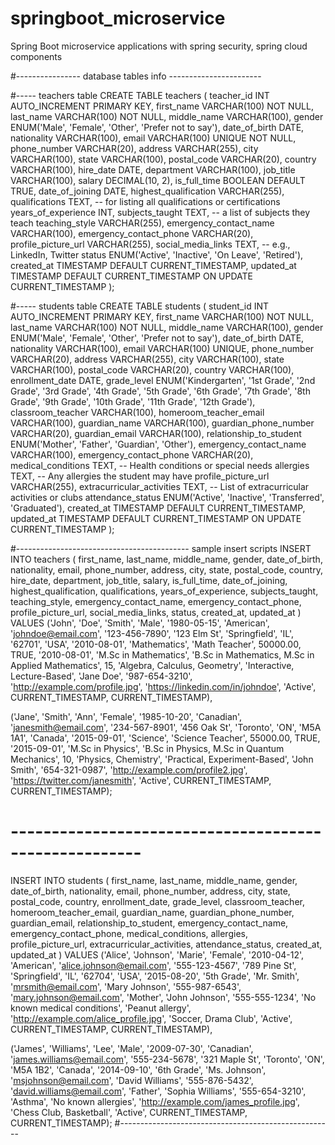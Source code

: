 # springboot_microservice
Spring Boot microservice applications with spring security, spring cloud components


#---------------- database tables info -----------------------

#----- teachers table
CREATE TABLE teachers (
    teacher_id INT AUTO_INCREMENT PRIMARY KEY,
    first_name VARCHAR(100) NOT NULL,
    last_name VARCHAR(100) NOT NULL,
    middle_name VARCHAR(100),
    gender ENUM('Male', 'Female', 'Other', 'Prefer not to say'),
    date_of_birth DATE,
    nationality VARCHAR(100),
    email VARCHAR(100) UNIQUE NOT NULL,
    phone_number VARCHAR(20),
    address VARCHAR(255),
    city VARCHAR(100),
    state VARCHAR(100),
    postal_code VARCHAR(20),
    country VARCHAR(100),
    hire_date DATE,
    department VARCHAR(100),
    job_title VARCHAR(100),
    salary DECIMAL(10, 2),
    is_full_time BOOLEAN DEFAULT TRUE,
    date_of_joining DATE,
    highest_qualification VARCHAR(255),
    qualifications TEXT, -- for listing all qualifications or certifications
    years_of_experience INT,
    subjects_taught TEXT, -- a list of subjects they teach
    teaching_style VARCHAR(255),
    emergency_contact_name VARCHAR(100),
    emergency_contact_phone VARCHAR(20),
    profile_picture_url VARCHAR(255),
    social_media_links TEXT, -- e.g., LinkedIn, Twitter
    status ENUM('Active', 'Inactive', 'On Leave', 'Retired'),
    created_at TIMESTAMP DEFAULT CURRENT_TIMESTAMP,
    updated_at TIMESTAMP DEFAULT CURRENT_TIMESTAMP ON UPDATE CURRENT_TIMESTAMP
);

#----- students table
CREATE TABLE students (
    student_id INT AUTO_INCREMENT PRIMARY KEY,
    first_name VARCHAR(100) NOT NULL,
    last_name VARCHAR(100) NOT NULL,
    middle_name VARCHAR(100),
    gender ENUM('Male', 'Female', 'Other', 'Prefer not to say'),
    date_of_birth DATE,
    nationality VARCHAR(100),
    email VARCHAR(100) UNIQUE,
    phone_number VARCHAR(20),
    address VARCHAR(255),
    city VARCHAR(100),
    state VARCHAR(100),
    postal_code VARCHAR(20),
    country VARCHAR(100),
    enrollment_date DATE,
    grade_level ENUM('Kindergarten', '1st Grade', '2nd Grade', '3rd Grade', '4th Grade', '5th Grade', '6th Grade', '7th Grade', '8th Grade', '9th Grade', '10th Grade', '11th Grade', '12th Grade'),
    classroom_teacher VARCHAR(100), 
    homeroom_teacher_email VARCHAR(100),
    guardian_name VARCHAR(100),
    guardian_phone_number VARCHAR(20),
    guardian_email VARCHAR(100),
    relationship_to_student ENUM('Mother', 'Father', 'Guardian', 'Other'),
    emergency_contact_name VARCHAR(100),
    emergency_contact_phone VARCHAR(20),
    medical_conditions TEXT, -- Health conditions or special needs
    allergies TEXT, -- Any allergies the student may have
    profile_picture_url VARCHAR(255),
    extracurricular_activities TEXT, -- List of extracurricular activities or clubs
    attendance_status ENUM('Active', 'Inactive', 'Transferred', 'Graduated'),
    created_at TIMESTAMP DEFAULT CURRENT_TIMESTAMP,
    updated_at TIMESTAMP DEFAULT CURRENT_TIMESTAMP ON UPDATE CURRENT_TIMESTAMP
);



#------------------------------------------- sample insert scripts
INSERT INTO teachers (
    first_name, last_name, middle_name, gender, date_of_birth, nationality, email, phone_number, address, city, state, postal_code, country, hire_date, department, job_title, salary, is_full_time, date_of_joining, highest_qualification, qualifications, years_of_experience, subjects_taught, teaching_style, emergency_contact_name, emergency_contact_phone, profile_picture_url, social_media_links, status, created_at, updated_at
)
VALUES
('John', 'Doe', 'Smith', 'Male', '1980-05-15', 'American', 'johndoe@email.com', '123-456-7890', 
 '123 Elm St', 'Springfield', 'IL', '62701', 'USA', '2010-08-01', 'Mathematics', 'Math Teacher', 
 50000.00, TRUE, '2010-08-01', 'M.Sc in Mathematics', 'B.Sc in Mathematics, M.Sc in Applied Mathematics', 
 15, 'Algebra, Calculus, Geometry', 'Interactive, Lecture-Based', 'Jane Doe', '987-654-3210', 
 'http://example.com/profile.jpg', 'https://linkedin.com/in/johndoe', 'Active', 
 CURRENT_TIMESTAMP, CURRENT_TIMESTAMP),
 
('Jane', 'Smith', 'Ann', 'Female', '1985-10-20', 'Canadian', 'janesmith@email.com', '234-567-8901', 
 '456 Oak St', 'Toronto', 'ON', 'M5A 1A1', 'Canada', '2015-09-01', 'Science', 'Science Teacher', 
 55000.00, TRUE, '2015-09-01', 'M.Sc in Physics', 'B.Sc in Physics, M.Sc in Quantum Mechanics', 
 10, 'Physics, Chemistry', 'Practical, Experiment-Based', 'John Smith', '654-321-0987', 
 'http://example.com/profile2.jpg', 'https://twitter.com/janesmith', 'Active', 
 CURRENT_TIMESTAMP, CURRENT_TIMESTAMP);

# ------------------------------------------------------
INSERT INTO students (
    first_name, last_name, middle_name, gender, date_of_birth, nationality, email, phone_number, address, city, state, postal_code, country, enrollment_date, grade_level, classroom_teacher, homeroom_teacher_email, guardian_name, guardian_phone_number, guardian_email, relationship_to_student, emergency_contact_name, emergency_contact_phone, medical_conditions, allergies, profile_picture_url, extracurricular_activities, attendance_status, created_at, updated_at
)
VALUES
('Alice', 'Johnson', 'Marie', 'Female', '2010-04-12', 'American', 'alice.johnson@email.com', '555-123-4567', 
 '789 Pine St', 'Springfield', 'IL', '62704', 'USA', '2015-08-20', '5th Grade', 'Mr. Smith', 'mrsmith@email.com',
 'Mary Johnson', '555-987-6543', 'mary.johnson@email.com', 'Mother', 'John Johnson', '555-555-1234', 
 'No known medical conditions', 'Peanut allergy', 'http://example.com/alice_profile.jpg', 
 'Soccer, Drama Club', 'Active', CURRENT_TIMESTAMP, CURRENT_TIMESTAMP),
 
('James', 'Williams', 'Lee', 'Male', '2009-07-30', 'Canadian', 'james.williams@email.com', '555-234-5678', 
 '321 Maple St', 'Toronto', 'ON', 'M5A 1B2', 'Canada', '2014-09-10', '6th Grade', 'Ms. Johnson', 'msjohnson@email.com',
 'David Williams', '555-876-5432', 'david.williams@email.com', 'Father', 'Sophia Williams', '555-654-3210', 
 'Asthma', 'No known allergies', 'http://example.com/james_profile.jpg', 
 'Chess Club, Basketball', 'Active', CURRENT_TIMESTAMP, CURRENT_TIMESTAMP);
#-----------------------------------------------------

